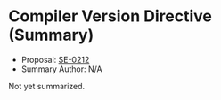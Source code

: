 # Compiler Version Directive (Summary)

* Proposal: [SE-0212](https://github.com/apple/swift-evolution/blob/main/proposals/0212-compiler-version-directive.md)
* Summary Author: N/A

Not yet summarized.
